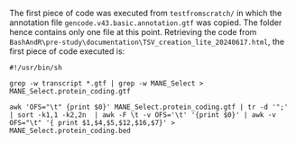 The first piece of code was executed from `testfromscratch/` in which the annotation file `gencode.v43.basic.annotation.gtf` was copied. The folder hence contains only one file at this point. Retrieving the code from `BashAndR\pre-study\documentation\TSV_creation_lite_20240617.html`, the first piece of code executed is:

```
#!/usr/bin/sh

grep -w transcript *.gtf | grep -w MANE_Select > MANE_Select.protein_coding.gtf

awk 'OFS="\t" {print $0}' MANE_Select.protein_coding.gtf | tr -d '";' | sort -k1,1 -k2,2n  | awk -F \t -v OFS='\t' '{print $0}' | awk -v OFS="\t" '{ print $1,$4,$5,$12,$16,$7}' > MANE_Select.protein_coding.bed
```
